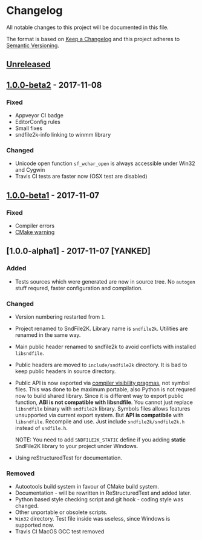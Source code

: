 # Changelog
All notable changes to this project will be documented in this file.

The format is based on [Keep a Changelog](http://keepachangelog.com/en/1.0.0/)
and this project adheres to [Semantic Versioning](http://semver.org/spec/v2.0.0.html).

## [Unreleased]

## [1.0.0-beta2] - 2017-11-08

### Fixed
- Appveyor CI badge
- EditorConfig rules
- Small fixes
- sndfile2k-info linking to winmm library

### Changed
- Unicode open function `sf_wchar_open` is always accessible under Win32 and Cygwin
- Travis CI tests are faster now (OSX test are disabled)

## [1.0.0-beta1] - 2017-11-07

### Fixed

- Compiler errors
- [CMake warning](https://cmake.org/cmake/help/latest/policy/CMP0063.html)

## [1.0.0-alpha1] - 2017-11-07 [YANKED]

### Added
- Tests sources which were generated are now in source tree. No `autogen` stuff requred, faster configuration and compilation.

### Changed
- Version numbering restarted from `1`.
- Project renamed to SndFile2K. Library name is `sndfile2k`. Utilities are renamed in the same way.
- Main public header renamed to sndfile2k to avoid conflicts with installed `libsndfile`.
- Public headers are moved to `include/sndfile2k` directory. It is bad to keep public headers in source directory.
- Public API is now exported via [compiler visibility pragmas](https://gcc.gnu.org/wiki/Visibility), not symbol files. This was done to be maximum portable, also Python is not requred now to build shared library. Since it is different way to export public function, **ABI is not compatible with libsndfile**. You cannot just replace `libsndfile` binary with `sndfile2k` library. Symbols files allows features unsupported via current export system. But **API is compatibile** with `libsndfile`. Recompile and use. Just include `sndfile2k/sndfile2k.h` instead of `sndfile.h`.

  NOTE: You need to add `SNDFILE2K_STATIC` define if you adding **static** SndFile2K library to your project under Windows.
  
- Using reStructuredTest for documentation.
  
### Removed
- Autootools build system in favour of CMake build system.
- Documentation - will be rewritten in ReStructuredText and added later.
- Python based style checking script and git hook - coding style was changed.
- Other unportable or obsolete scripts.
- `Win32` directory. Test file inside was useless, since Windows is supported now.
- Travis CI MacOS GCC test removed

[Unreleased]: https://github.com/evpobr/sndfile2k/compare/v1.0.0-beta2...HEAD
[1.0.0-beta1]: https://github.com/evpobr/sndfile2k/compare/v1.0.0-alpha1...v1.0.0-beta1
[1.0.0-beta2]: https://github.com/evpobr/sndfile2k/compare/v1.0.0-beta1...v1.0.0-beta2
